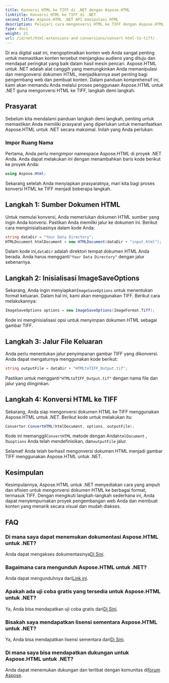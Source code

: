 ```yaml
---
title: Konversi HTML ke TIFF di .NET dengan Aspose.HTML
linktitle: Konversi HTML ke TIFF di .NET
second_title: Aspose.HTML .NET API manipulasi HTML
description: Pelajari cara mengonversi HTML ke TIFF dengan Aspose.HTML untuk .NET. Ikuti panduan langkah demi langkah kami untuk pengoptimalan konten web yang efisien.
type: docs
weight: 21
url: /id/net/html-extensions-and-conversions/convert-html-to-tiff/
---
```


Di era digital saat ini, mengoptimalkan konten web Anda sangat penting untuk memastikan konten tersebut menjangkau audiens yang dituju dan mendapat peringkat yang baik dalam hasil mesin pencari. Aspose.HTML untuk .NET adalah alat canggih yang memungkinkan Anda memanipulasi dan mengonversi dokumen HTML, menjadikannya aset penting bagi pengembang web dan pembuat konten. Dalam panduan komprehensif ini, kami akan memandu Anda melalui proses penggunaan Aspose.HTML untuk .NET guna mengonversi HTML ke TIFF, langkah demi langkah.

## Prasyarat

Sebelum kita mendalami panduan langkah demi langkah, penting untuk memastikan Anda memiliki prasyarat yang diperlukan untuk memanfaatkan Aspose.HTML untuk .NET secara maksimal. Inilah yang Anda perlukan:

### Impor Ruang Nama

Pertama, Anda perlu mengimpor namespace Aspose.HTML di proyek .NET Anda. Anda dapat melakukan ini dengan menambahkan baris kode berikut ke proyek Anda:

```csharp
using Aspose.Html;
```

Sekarang setelah Anda menyiapkan prasyaratnya, mari kita bagi proses konversi HTML ke TIFF menjadi beberapa langkah.

## Langkah 1: Sumber Dokumen HTML

Untuk memulai konversi, Anda memerlukan dokumen HTML sumber yang ingin Anda konversi. Pastikan Anda memiliki jalur ke dokumen ini. Berikut cara menginisialisasinya dalam kode Anda:

```csharp
string dataDir = "Your Data Directory";
HTMLDocument htmlDocument = new HTMLDocument(dataDir + "input.html");
```

 Dalam kode ini,`dataDir` adalah direktori tempat dokumen HTML Anda berada. Anda harus mengganti`"Your Data Directory"` dengan jalur sebenarnya.

## Langkah 2: Inisialisasi ImageSaveOptions

 Sekarang, Anda ingin menyiapkan`ImageSaveOptions` untuk menentukan format keluaran. Dalam hal ini, kami akan menggunakan TIFF. Berikut cara melakukannya:

```csharp
ImageSaveOptions options = new ImageSaveOptions(ImageFormat.Tiff);
```

Kode ini menginisialisasi opsi untuk menyimpan dokumen HTML sebagai gambar TIFF.

## Langkah 3: Jalur File Keluaran

Anda perlu menentukan jalur penyimpanan gambar TIFF yang dikonversi. Anda dapat mengaturnya menggunakan kode berikut:

```csharp
string outputFile = dataDir + "HTMLtoTIFF_Output.tif";
```

 Pastikan untuk mengganti`"HTMLtoTIFF_Output.tif"` dengan nama file dan jalur yang diinginkan.

## Langkah 4: Konversi HTML ke TIFF

Sekarang, Anda siap mengonversi dokumen HTML ke TIFF menggunakan Aspose.HTML untuk .NET. Berikut kode untuk melakukan itu:

```csharp
Converter.ConvertHTML(htmlDocument, options, outputFile);
```

 Kode ini memanggil`ConvertHTML` metode dengan Anda`htmlDocument` , itu`options` Anda telah mendefinisikan, dan`outputFile` jalur.

Selamat! Anda telah berhasil mengonversi dokumen HTML menjadi gambar TIFF menggunakan Aspose.HTML untuk .NET.

## Kesimpulan

Kesimpulannya, Aspose.HTML untuk .NET menyediakan cara yang ampuh dan efisien untuk mengonversi dokumen HTML ke berbagai format, termasuk TIFF. Dengan mengikuti langkah-langkah sederhana ini, Anda dapat menyempurnakan proyek pengembangan web Anda dan membuat konten yang menarik secara visual dan mudah diakses.

## FAQ

### Di mana saya dapat menemukan dokumentasi Aspose.HTML untuk .NET?
 Anda dapat mengakses dokumentasinya[Di Sini](https://reference.aspose.com/html/net/).

### Bagaimana cara mengunduh Aspose.HTML untuk .NET?
 Anda dapat mengunduhnya dari[Link ini](https://releases.aspose.com/html/net/).

### Apakah ada uji coba gratis yang tersedia untuk Aspose.HTML untuk .NET?
 Ya, Anda bisa mendapatkan uji coba gratis dari[Di Sini](https://releases.aspose.com/).

### Bisakah saya mendapatkan lisensi sementara Aspose.HTML untuk .NET?
 Ya, Anda bisa mendapatkan lisensi sementara dari[Di Sini](https://purchase.aspose.com/temporary-license/).

### Di mana saya bisa mendapatkan dukungan untuk Aspose.HTML untuk .NET?
 Anda dapat menemukan dukungan dan terlibat dengan komunitas di[forum Aspose](https://forum.aspose.com/).